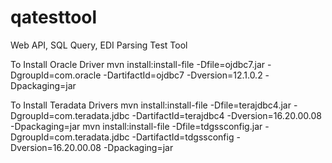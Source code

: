 # qatesttool
Web API, SQL Query, EDI Parsing Test Tool

To Install Oracle Driver
mvn install:install-file -Dfile=ojdbc7.jar -DgroupId=com.oracle -DartifactId=ojdbc7 -Dversion=12.1.0.2 -Dpackaging=jar

To Install Teradata Drivers
mvn install:install-file -Dfile=terajdbc4.jar -DgroupId=com.teradata.jdbc -DartifactId=terajdbc4 -Dversion=16.20.00.08 -Dpackaging=jar
mvn install:install-file -Dfile=tdgssconfig.jar -DgroupId=com.teradata.jdbc -DartifactId=tdgssconfig -Dversion=16.20.00.08 -Dpackaging=jar
